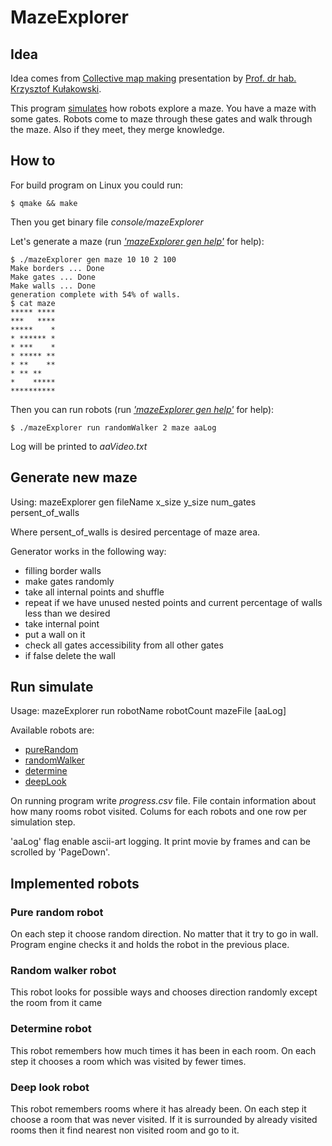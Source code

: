 MazeExplorer
============

Idea
----

Idea comes from [Collective map making](https://www.ftj.agh.edu.pl/~kulakowski/ssol.pdf) 
presentation by [Prof. dr hab. Krzysztof Kułakowski](https://www.ftj.agh.edu.pl/~kulakowski/).

This program [simulates](#run-simulate) how robots explore a maze. You have a maze with some gates. 
Robots come to maze through these gates and walk through the maze. Also if they meet, they merge knowledge.

How to
------

For build program on Linux you could run:

    $ qmake && make

Then you get binary file *console/mazeExplorer*

Let's generate a maze (run [*'mazeExplorer gen help'*](#generate-new-maze) for help):

    $ ./mazeExplorer gen maze 10 10 2 100
    Make borders ... Done
    Make gates ... Done
    Make walls ... Done
    generation complete with 54% of walls.
    $ cat maze
    ***** ****
    ***   ****
    *****    *
    * ****** *
    * ***    *
    * ***** **
    * **    **
    * ** **   
    *    *****
    **********

Then you can run robots (run [*'mazeExplorer gen help'*](#run-simulate) for help):

    $ ./mazeExplorer run randomWalker 2 maze aaLog

Log will be printed to *aaVideo.txt*

Generate new maze
-----------------

Using: mazeExplorer gen fileName x\_size y\_size num\_gates persent\_of\_walls

Where persent\_of\_walls is desired percentage of maze area. 

Generator works in the following way:

- filling border walls
- make gates randomly
- take all internal points and shuffle
- repeat if we have unused nested points and current percentage of walls less than we desired
 - take internal point
 - put a wall on it
 - check all gates accessibility from all other gates
 - if false delete the wall

Run simulate
------------

Usage: mazeExplorer run robotName robotCount mazeFile [aaLog]

Available robots are:

- [pureRandom](#pure-random-robot)
- [randomWalker](#random-walker-robot)
- [determine](#determine-robot)
- [deepLook](#deep-look-robot)

On running program write *progress.csv* file. File contain information about how many rooms robot visited. 
Colums for each robots and one row per simulation step.

'aaLog' flag enable ascii-art logging. It print movie by frames and can be scrolled by 'PageDown'.

Implemented robots
------------------

### Pure random robot

On each step it choose random direction. No matter that it try to go in wall. Program engine checks it and holds 
the robot in the previous place.

### Random walker robot

This robot looks for possible ways and chooses direction randomly except the room from it came

### Determine robot

This robot remembers how much times it has been in each room. On each step it chooses a room which was visited 
by fewer times.

### Deep look robot

This robot remembers rooms where it has already been. On each step it choose a room that was never visited. 
If it is surrounded by already visited rooms then it find nearest non visited room and go to it.
